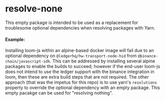 # resolve-none

This empty package is intended to be used as a replacement for troublesome optional dependencies when resolving packages with Yarn.

#### Example:

Installing loom-js within an alpine-based docker image will fail due to an optional dependency on `@ledgerhq/hw-transport-node-hid` from `@binance-chain/javascript-sdk`.  This can be addressed by installing several alpine packages to enable the builds to succeed; however if the end-user loom-js does not intend to use the ledger support with the binance integration in loom, then these are extra build steps that are not required.  The other approach (that was the impetus for this repo) is to use yarn's `resolutions` property to override the optional dependency with an empty package.  This empty pacakge can be used for "resolving nothing".
